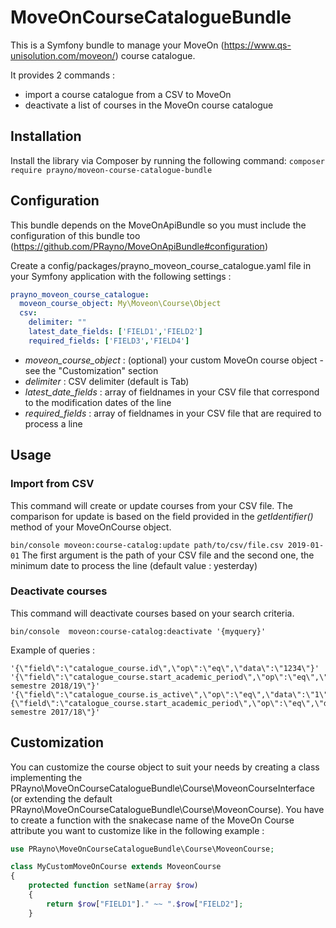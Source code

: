 # MoveOnCourseCatalogueBundle
This is a Symfony bundle to manage your MoveOn (https://www.qs-unisolution.com/moveon/) course catalogue.

It provides 2 commands :
- import a course catalogue from a CSV to MoveOn
- deactivate a list of courses in the MoveOn course catalogue

## Installation
Install the library via Composer by running the following command:
`composer require prayno/moveon-course-catalogue-bundle`

## Configuration
This bundle depends on the MoveOnApiBundle so you must include the configuration of this bundle too (https://github.com/PRayno/MoveOnApiBundle#configuration)

Create a config/packages/prayno_moveon_course_catalogue.yaml file in your Symfony application with the following settings :
```yaml
prayno_moveon_course_catalogue:
  moveon_course_object: My\Moveon\Course\Object
  csv:
    delimiter: ""
    latest_date_fields: ['FIELD1','FIELD2'] 
    required_fields: ['FIELD3','FIELD4']
```

- *moveon_course_object* : (optional) your custom MoveOn course object - see the "Customization" section
- *delimiter* : CSV delimiter (default is Tab)
- *latest_date_fields* : array of fieldnames in your CSV file that correspond to the modification dates of the line
- *required_fields* : array of fieldnames in your CSV file that are required to process a line

## Usage

### Import from CSV
This command will create or update courses from your CSV file. The comparison for update is based on the field provided in the *getIdentifier()* method of your MoveOnCourse object.

`bin/console moveon:course-catalog:update path/to/csv/file.csv 2019-01-01`
The first argument is the path of your CSV file and the second one, the minimum date to process the line (default value : yesterday)

### Deactivate courses
This command will deactivate courses based on your search criteria.

`bin/console  moveon:course-catalog:deactivate '{myquery}'`

Example of queries :
```
'{\"field\":\"catalogue_course.id\",\"op\":\"eq\",\"data\":\"1234\"}'
'{\"field\":\"catalogue_course.start_academic_period\",\"op\":\"eq\",\"data\":\"1er semestre 2018/19\"}'
'{\"field\":\"catalogue_course.is_active\",\"op\":\"eq\",\"data\":\"1\"},{\"field\":\"catalogue_course.start_academic_period\",\"op\":\"eq\",\"data\":\"1er semestre 2017/18\"}'
```

## Customization

You can customize the course object to suit your needs by creating a class implementing the PRayno\MoveOnCourseCatalogueBundle\Course\MoveonCourseInterface (or extending the default PRayno\MoveOnCourseCatalogueBundle\Course\MoveonCourse).
You have to create a function with the snakecase name of the MoveOn Course attribute you want to customize like in the following example :
```php
use PRayno\MoveOnCourseCatalogueBundle\Course\MoveonCourse;

class MyCustomMoveOnCourse extends MoveonCourse
{
    protected function setName(array $row)
    {
        return $row["FIELD1"]." ~~ ".$row["FIELD2"];    
    }
```